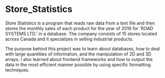 # Store_Statistics
Store Statistics is a program that reads raw data from a text file and then stores the monthly sales of each product for the year of 2016 for 'ROAD SYSTEMS LTD.' in a database.
The company consists of 15 stores located across Canada and it specializes in selling industrial products. 

The purpose behind this project was to learn about databases, how to deal with large quantities of information, and the manipulation of 2D and 3D arrays. I also learned about frontend frameworks and how to output the data in the most efficient manner possible by using specific formatting techniques. 
